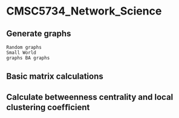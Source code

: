 # CMSC5734_Network_Science

## Generate graphs 
```
Random graphs
Small World 
graphs BA graphs
```
## Basic matrix calculations
## Calculate betweenness centrality and local clustering coefﬁcient 
